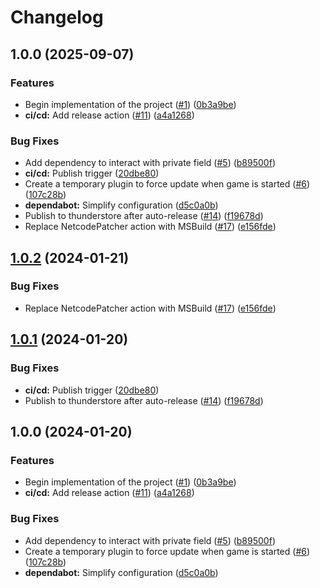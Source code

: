 # Changelog

## 1.0.0 (2025-09-07)


### Features

* Begin implementation of the project ([#1](https://github.com/qwcan/LC-OldBirdAudioRpcPatch/issues/1)) ([0b3a9be](https://github.com/qwcan/LC-OldBirdAudioRpcPatch/commit/0b3a9befe9379b348a3121b6e46c0f73fce33a39))
* **ci/cd:** Add release action ([#11](https://github.com/qwcan/LC-OldBirdAudioRpcPatch/issues/11)) ([a4a1268](https://github.com/qwcan/LC-OldBirdAudioRpcPatch/commit/a4a1268b04258ba061fff8895d51855d4aa24a6f))


### Bug Fixes

* Add dependency to interact with private field ([#5](https://github.com/qwcan/LC-OldBirdAudioRpcPatch/issues/5)) ([b89500f](https://github.com/qwcan/LC-OldBirdAudioRpcPatch/commit/b89500f3c140b4023bf1c342727e9f24023139c9))
* **ci/cd:** Publish trigger ([20dbe80](https://github.com/qwcan/LC-OldBirdAudioRpcPatch/commit/20dbe8065435c6d14e3126420f0573619d908622))
* Create a temporary plugin to force update when game is started ([#6](https://github.com/qwcan/LC-OldBirdAudioRpcPatch/issues/6)) ([107c28b](https://github.com/qwcan/LC-OldBirdAudioRpcPatch/commit/107c28bbba1c098f7b0a097b5ceba09f9f8a94f7))
* **dependabot:** Simplify configuration ([d5c0a0b](https://github.com/qwcan/LC-OldBirdAudioRpcPatch/commit/d5c0a0b0bd4c236d3e5cc5b28afa709e85a62237))
* Publish to thunderstore after auto-release ([#14](https://github.com/qwcan/LC-OldBirdAudioRpcPatch/issues/14)) ([f19678d](https://github.com/qwcan/LC-OldBirdAudioRpcPatch/commit/f19678d3959aaf2fef994625f99cfccdb8a978b2))
* Replace NetcodePatcher action with MSBuild ([#17](https://github.com/qwcan/LC-OldBirdAudioRpcPatch/issues/17)) ([e156fde](https://github.com/qwcan/LC-OldBirdAudioRpcPatch/commit/e156fde522acc1fdd21dd255511caec639a4e557))

## [1.0.2](https://github.com/Distractic/LethalCompanyTemplate/compare/v1.0.1...v1.0.2) (2024-01-21)


### Bug Fixes

* Replace NetcodePatcher action with MSBuild ([#17](https://github.com/Distractic/LethalCompanyTemplate/issues/17)) ([e156fde](https://github.com/Distractic/LethalCompanyTemplate/commit/e156fde522acc1fdd21dd255511caec639a4e557))

## [1.0.1](https://github.com/Distractic/LethalCompanyTemplate/compare/v1.0.0...v1.0.1) (2024-01-20)


### Bug Fixes

* **ci/cd:** Publish trigger ([20dbe80](https://github.com/Distractic/LethalCompanyTemplate/commit/20dbe8065435c6d14e3126420f0573619d908622))
* Publish to thunderstore after auto-release ([#14](https://github.com/Distractic/LethalCompanyTemplate/issues/14)) ([f19678d](https://github.com/Distractic/LethalCompanyTemplate/commit/f19678d3959aaf2fef994625f99cfccdb8a978b2))

## 1.0.0 (2024-01-20)


### Features

* Begin implementation of the project ([#1](https://github.com/Distractic/LethalCompanyTemplate/issues/1)) ([0b3a9be](https://github.com/Distractic/LethalCompanyTemplate/commit/0b3a9befe9379b348a3121b6e46c0f73fce33a39))
* **ci/cd:** Add release action ([#11](https://github.com/Distractic/LethalCompanyTemplate/issues/11)) ([a4a1268](https://github.com/Distractic/LethalCompanyTemplate/commit/a4a1268b04258ba061fff8895d51855d4aa24a6f))


### Bug Fixes

* Add dependency to interact with private field ([#5](https://github.com/Distractic/LethalCompanyTemplate/issues/5)) ([b89500f](https://github.com/Distractic/LethalCompanyTemplate/commit/b89500f3c140b4023bf1c342727e9f24023139c9))
* Create a temporary plugin to force update when game is started ([#6](https://github.com/Distractic/LethalCompanyTemplate/issues/6)) ([107c28b](https://github.com/Distractic/LethalCompanyTemplate/commit/107c28bbba1c098f7b0a097b5ceba09f9f8a94f7))
* **dependabot:** Simplify configuration ([d5c0a0b](https://github.com/Distractic/LethalCompanyTemplate/commit/d5c0a0b0bd4c236d3e5cc5b28afa709e85a62237))
